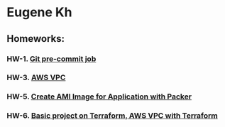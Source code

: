 # Eugene Kh
## Homeworks:

### HW-1. [Git pre-commit job](https://github.com/DevOps-Pro-24-09-24/eugene_kholodniak/tree/hw-1)
### HW-3. [AWS VPC](https://github.com/DevOps-Pro-24-09-24/eugene_kholodniak/tree/hw-3)
### HW-5. [Create AMI Image for Application with Packer](https://github.com/DevOps-Pro-24-09-24/eugene_kholodniak/tree/hw-5)
### HW-6. [Basic project on Terraform, AWS VPC with Terraform](https://github.com/DevOps-Pro-24-09-24/eugene_kholodniak/tree/hw-6)
